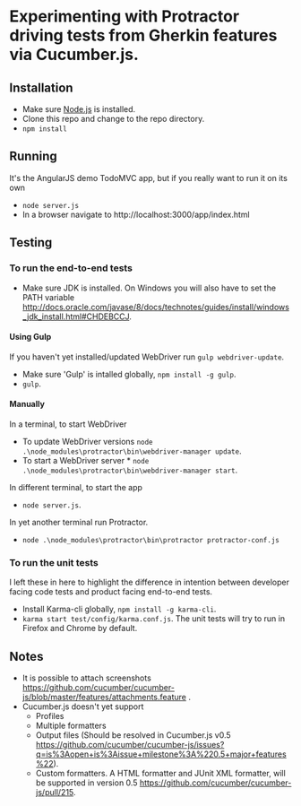 # Experimenting with Protractor driving tests from Gherkin features via Cucumber.js. 

## Installation

* Make sure [Node.js](http://nodejs.org/) is installed.
* Clone this repo and change to the repo directory.
* `npm install`

## Running

It's the AngularJS demo TodoMVC app, but if you really want to run it on its own
* `node server.js`
* In a browser navigate to http://localhost:3000/app/index.html

## Testing

### To run the end-to-end tests

* Make sure JDK is installed. On Windows you will also have to set the PATH variable http://docs.oracle.com/javase/8/docs/technotes/guides/install/windows_jdk_install.html#CHDEBCCJ.

#### Using Gulp

If you haven't yet installed/updated WebDriver run `gulp webdriver-update`.

* Make sure 'Gulp' is intalled globally, `npm install -g gulp`.
* `gulp`.

#### Manually

In a terminal, to start WebDriver
* To update WebDriver versions `node .\node_modules\protractor\bin\webdriver-manager update`.
* To start a WebDriver server * `node .\node_modules\protractor\bin\webdriver-manager start`.

In  different terminal, to start the app
* `node server.js`.

In yet another terminal run Protractor.
* `node .\node_modules\protractor\bin\protractor protractor-conf.js`

### To run the unit tests
I left these in here to highlight the difference in intention between developer facing code tests and product facing end-to-end tests.
* Install Karma-cli globally, `npm install -g karma-cli`.
* `karma start test/config/karma.conf.js`. The unit tests will try to run in Firefox and Chrome by default.

## Notes
* It is possible to attach screenshots https://github.com/cucumber/cucumber-js/blob/master/features/attachments.feature .
* Cucumber.js doesn't yet support
  * Profiles
  * Multiple formatters
  * Output files (Should be resolved in Cucumber.js v0.5 https://github.com/cucumber/cucumber-js/issues?q=is%3Aopen+is%3Aissue+milestone%3A%220.5+major+features%22).
  * Custom formatters. A HTML formatter and JUnit XML formatter, will be supported in version 0.5 https://github.com/cucumber/cucumber-js/pull/215.
